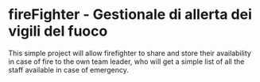 # fireFighter - Gestionale di allerta dei vigili del fuoco
This simple project will allow firefighter to share and store their availability in case of fire to the own team leader, who will get a simple list of all the staff available in case of emergency.





